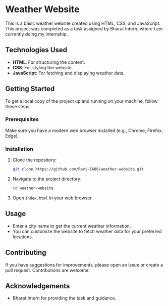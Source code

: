 # Weather Website

This is a basic weather website created using HTML, CSS, and JavaScript. This project was completed as a task assigned by Bharat Intern, where I am currently doing my internship.

## Technologies Used

- **HTML**: For structuring the content.
- **CSS**: For styling the website.
- **JavaScript**: For fetching and displaying weather data.

## Getting Started

To get a local copy of the project up and running on your machine, follow these steps.

### Prerequisites

Make sure you have a modern web browser installed (e.g., Chrome, Firefox, Edge).

### Installation

1. Clone the repository:

    ```bash
    git clone https://github.com/Ravi-1606/weather-website.git
    ```

2. Navigate to the project directory:

    ```bash
    cd weather-website
    ```

3. Open `index.html` in your web browser.

## Usage

- Enter a city name to get the current weather information.
- You can customize the website to fetch weather data for your preferred locations.

## Contributing

If you have suggestions for improvements, please open an issue or create a pull request. Contributions are welcome!

## Acknowledgements

- Bharat Intern for providing the task and guidance.
